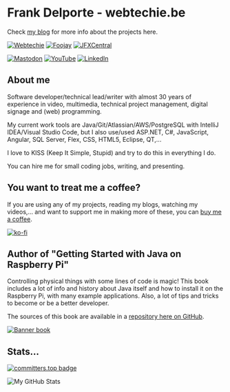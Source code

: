 # Frank Delporte - webtechie.be

Check [my blog](https://webtechie.be/) for more info about the projects here.


[![Webtechie](https://img.shields.io/badge/Personal_blog-webtechie.be-blue?logo=firefox&logoColor=white)](https://www.webtechie.be)
[![Foojay](https://img.shields.io/badge/Friends_Of_OpenJDK-foojay.io-blue?logo=openjdk&logoColor=white)](https://foojay.io/today/author/frankdelporte/)
[![JFXCentral](https://img.shields.io/badge/Home_to_anything_JavaFX_related-jfxcentral.com-blue?logo=openjdk&logoColor=white)](https://www.jfx-central.com/people/f.delporte)

[![Mastodon](https://img.shields.io/badge/Mastodon-blue?logo=mastodon&logoColor=white)](https://foojay.social/@frankdelporte)
[![YouTube](https://img.shields.io/badge/YouTube-blue?logo=youtube&logoColor=white)](https://www.youtube.com/@FrankDelporte)
[![LinkedIn](https://img.shields.io/badge/LinkedIn-blue?logo=linkedin&logoColor=white)](https://www.linkedin.com/in/frankdelporte/)

## About me

Software developer/technical lead/writer with almost 30 years of experience in video, multimedia, technical project management, digital signage and (web) programming.

My current work tools are Java/Git/Atlassian/AWS/PostgreSQL with IntelliJ IDEA/Visual Studio Code, but I also use/used ASP.NET, C#, JavaScript, Angular, SQL Server, Flex, CSS, HTML5, Eclipse, QT,...

I love to KISS (Keep It Simple, Stupid) and try to do this in everything I do.

You can hire me for small coding jobs, writing, and presenting. 

## You want to treat me a coffee?

If you are using any of my projects, reading my blogs, watching my videos,... and want to support me in making more of these, you can [buy me a coffee](https://ko-fi.com/frankdelporte).

[![ko-fi](https://ko-fi.com/img/githubbutton_sm.svg)](https://ko-fi.com/L3L7TQMNU)

## Author of "Getting Started with Java on Raspberry Pi"

Controlling physical things with some lines of code is magic! This book includes a lot of info and history about Java itself and how to install it on the Raspberry Pi, with many example applications. Also, a lot of tips and tricks to become or be a better developer.

The sources of this book are available in a [repository here on GitHub](https://github.com/FDelporte/JavaOnRaspberryPi).

[![Banner book](https://webtechie.be/images/book/book-banner.png)](https://webtechie.be/books/)

## Stats...

[![committers.top badge](https://user-badge.committers.top/belgium/FDelporte.svg)](https://user-badge.committers.top/belgium/FDelporte)

![My GitHub Stats](https://github-readme-stats.vercel.app/api/?username=FDelporte&count_private=true&theme=tokyonight&showicons=true)
